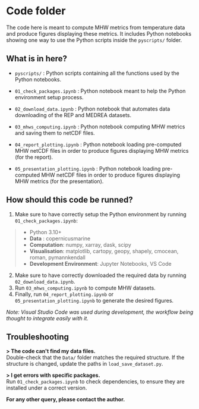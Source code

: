 # Code folder

The code here is meant to compute MHW metrics from temperature data and produce figures displaying these metrics. It includes Python notebooks showing one way to use the Python scripts inside the `pyscripts/` folder.

## What is in here?

 - `pyscripts/` :
     Python scripts containing all the functions used by the Python notebooks.

 - `01_check_packages.ipynb` :
     Python notebook meant to help the Python environment setup process.

 - `02_download_data.ipynb` :
     Python notebook that automates data downloading of the REP and MEDREA datasets.

 - `03_mhws_computing.ipynb` :
     Python notebook computing MHW metrics and saving them to netCDF files.

 - `04_report_plotting.ipynb` :
     Python notebook loading pre-computed MHW netCDF files in order to produce figures displaying MHW metrics (for the report).

 - `05_presentation_plotting.ipynb` :
     Python notebook loading pre-computed MHW netCDF files in order to produce figures displaying MHW metrics (for the presentation).

## How should this code be runned?

 1. Make sure to have correctly setup the Python environment by running `01_check_packages.ipynb`:

> - Python 3.10+
> - **Data** : copernicusmarine
> - **Computation**: numpy, xarray, dask, scipy
> - **Visualisation**: matplotlib, cartopy, geopy, shapely, cmocean, roman, pymannkendall
> - **Development Environment**: Jupyter Notebooks, VS Code

 2. Make sure to have correctly downloaded the required data by running `02_download_data.ipynb`.
 3. Run `03_mhws_computing.ipynb` to compute MHW datasets.
 4. Finally, run `04_report_plotting.ipynb` or `05_presentation_plotting.ipynb` to generate the desired figures.

*Note: Visual Studio Code was used during development, the workflow being thought to integrate easily with it.*

## Troubleshooting

**> The code can't find my data files.** <br>
Double-check that the `Data/` folder matches the required structure. If the structure is changed, update the paths in `load_save_dataset.py`.

**> I get errors with specific packages.** <br>
Run `01_check_packages.ipynb` to check dependencies, to ensure they are installed under a correct version.

**For any other query, please contact the author.**
